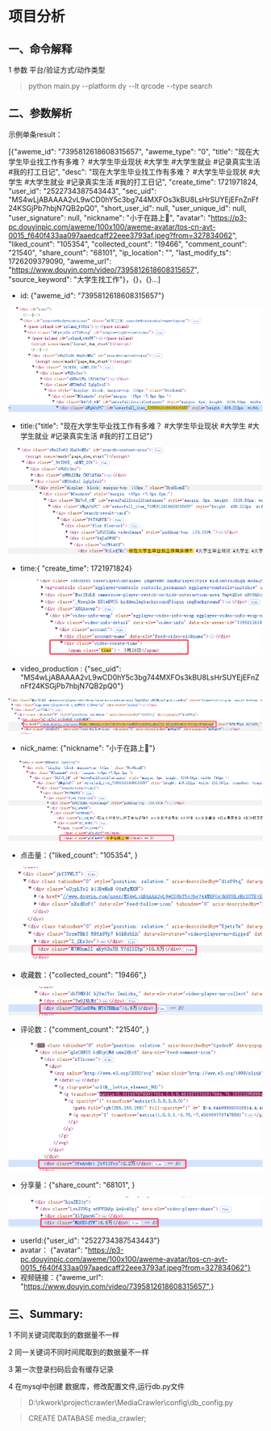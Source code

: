 # 项目分析

## 一、命令解释

1 参数 平台/验证方式/动作类型
> python main.py --platform dy --lt qrcode --type search     

## 二、参数解析

示例单条result：

[{"aweme_id": "7395812618608315657", "aweme_type": "0", "title": "现在大学生毕业找工作有多难？ #大学生毕业现状 #大学生 #大学生就业 #记录真实生活 #我的打工日记", "desc": "现在大学生毕业找工作有多难？ #大学生毕业现状 #大学生 #大学生就业 #记录真实生活 #我的打工日记", "create_time": 1721971824, "user_id": "2522734387543443", "sec_uid": "MS4wLjABAAAA2vL9wCD0hY5c3bg744MXFOs3kBU8LsHrSUYEjEFnZnFf24KSGjPb7hbjN7QB2pQ0", "short_user_id": null, "user_unique_id": null, "user_signature": null, "nickname": "小于在路上👾", "avatar": "https://p3-pc.douyinpic.com/aweme/100x100/aweme-avatar/tos-cn-avt-0015_f640f433aa097aaedcaff22eee3793af.jpeg?from=327834062", "liked_count": "105354", "collected_count": "19466", "comment_count": "21540", "share_count": "68101", "ip_location": "", "last_modify_ts": 1726209379090, "aweme_url": "https://www.douyin.com/video/7395812618608315657", "source_keyword": "大学生找工作"}，{}，{}...]


- id: {"aweme_id": "7395812618608315657"}

![alt text](./images/image.png)

- title:{"title": "现在大学生毕业找工作有多难？ #大学生毕业现状 #大学生 #大学生就业 #记录真实生活 #我的打工日记"}

![alt text](./images/image-1.png)

- time:{ "create_time": 1721971824} 

![alt text](./images/image-2.png)

- video_production : {"sec_uid": "MS4wLjABAAAA2vL9wCD0hY5c3bg744MXFOs3kBU8LsHrSUYEjEFnZnFf24KSGjPb7hbjN7QB2pQ0"}

![alt text](./images/image-3.png)

- nick_name: {"nickname": "小于在路上👾"}

![alt text](./images/image-4.png)

- 点击量：{"liked_count": "105354", }

![alt text](./images/image-5.png)

- 收藏数：{"collected_count": "19466",}

![alt text](./images/image-7.png)

- 评论数：{"comment_count": "21540", }

![alt text](./images/image-6.png)
 
- 分享量：{"share_count": "68101", }

![alt text](./images/image-8.png)

- userId:{"user_id": "2522734387543443"}
- avatar： {"avatar": "https://p3-pc.douyinpic.com/aweme/100x100/aweme-avatar/tos-cn-avt-0015_f640f433aa097aaedcaff22eee3793af.jpeg?from=327834062"}
- 视频链接：{"aweme_url": "https://www.douyin.com/video/7395812618608315657",}

## 三、Summary:

1 不同关键词爬取到的数据量不一样

2 同一关键词不同时间爬取到的数据量不一样

3 第一次登录扫码后会有缓存记录

4 在mysql中创建 数据库，修改配置文件,运行db.py文件

>D:\rkwork\project\crawler\MediaCrawler\config\db_config.py

>CREATE DATABASE media_crawler;

